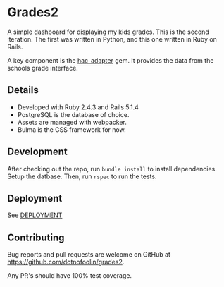 # Grades2

A simple dashboard for displaying my kids grades. This is the second iteration. The first was written in Python, and this one written in Ruby on Rails.

A key component is the [hac_adapter](https://github.com/dotnofoolin/hac_adapter) gem. It provides the data from the schools grade interface.

## Details

* Developed with Ruby 2.4.3 and Rails 5.1.4
* PostgreSQL is the database of choice.
* Assets are managed with webpacker.
* Bulma is the CSS framework for now.

## Development

After checking out the repo, run `bundle install` to install dependencies. Setup the datbase. Then, run `rspec` to run the tests.

## Deployment

See [DEPLOYMENT](DEPLOYMENT.md)

## Contributing

Bug reports and pull requests are welcome on GitHub at https://github.com/dotnofoolin/grades2.

Any PR's should have 100% test coverage.
